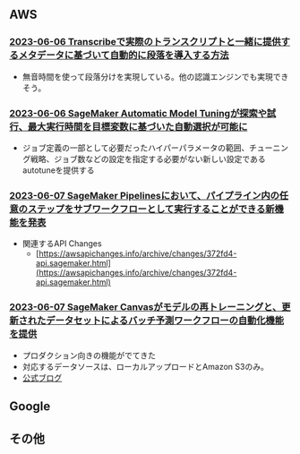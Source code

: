 
## AWS

### [2023-06-06 Transcribeで実際のトランスクリプトと一緒に提供するメタデータに基づいて自動的に段落を導入する方法](https://aws.amazon.com/blogs/machine-learning/arrange-your-transcripts-into-paragraphs-with-amazon-transcribe/)

- 無音時間を使って段落分けを実現している。他の認識エンジンでも実現できそう。

### [2023-06-06 SageMaker Automatic Model Tuningが探索や試行、最大実行時間を目標変数に基づいた自動選択が可能に](https://aws.amazon.com/about-aws/whats-new/2023/06/sagemaker-automatic-model-tuning-configurations/)

- ジョブ定義の一部として必要だったハイパーパラメータの範囲、チューニング戦略、ジョブ数などの設定を指定する必要がない新しい設定であるautotuneを提供する

### [2023-06-07 SageMaker Pipelinesにおいて、パイプライン内の任意のステップをサブワークフローとして実行することができる新機能を発表](https://aws.amazon.com/jp/about-aws/whats-new/2023/06/amazon-sagemaker-pipelines-selective-executions/)

- 関連するAPI Changes
  - [https://awsapichanges.info/archive/changes/372fd4-api.sagemaker.html](https://awsapichanges.info/archive/changes/372fd4-api.sagemaker.html)

### [2023-06-07 SageMaker Canvasがモデルの再トレーニングと、更新されたデータセットによるバッチ予測ワークフローの自動化機能を提供](https://aws.amazon.com/about-aws/whats-new/2023/06/amazon-sagemaker-canvas-ml-models-workflows-datasets/)

- プロダクション向きの機能がでてきた
- 対応するデータソースは、ローカルアップロードとAmazon S3のみ。
- [公式ブログ](https://aws.amazon.com/blogs/machine-learning/retrain-ml-models-and-automate-batch-predictions-in-amazon-sagemaker-canvas-using-updated-datasets/)

## Google

## その他


